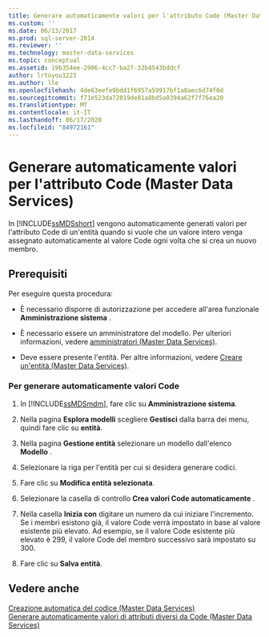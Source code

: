 ```yaml
---
title: Generare automaticamente valori per l'attributo Code (Master Data Services) | Microsoft Docs
ms.custom: ''
ms.date: 06/13/2017
ms.prod: sql-server-2014
ms.reviewer: ''
ms.technology: master-data-services
ms.topic: conceptual
ms.assetid: 19b354ee-2906-4cc7-ba2f-32b4543bddcf
author: lrtoyou1223
ms.author: lle
ms.openlocfilehash: 4de63eefe9bdd1f6957a59917bf1a8aec6d74f0d
ms.sourcegitcommit: f71e523da72019de81a8bd5a0394a62f7f76ea20
ms.translationtype: MT
ms.contentlocale: it-IT
ms.lasthandoff: 06/17/2020
ms.locfileid: "84972161"
---
```

# <a name="automatically-generate-code-attribute-values-master-data-services"></a>Generare automaticamente valori per l'attributo Code (Master Data Services)
  In [!INCLUDE[ssMDSshort](../includes/ssmdsshort-md.md)] vengono automaticamente generati valori per l'attributo Code di un'entità quando si vuole che un valore intero venga assegnato automaticamente al valore Code ogni volta che si crea un nuovo membro.  
  
## <a name="prerequisites"></a>Prerequisiti  
 Per eseguire questa procedura:  
  
-   È necessario disporre di autorizzazione per accedere all'area funzionale **Amministrazione sistema** .  
  
-   È necessario essere un amministratore del modello. Per ulteriori informazioni, vedere [amministratori &#40;Master Data Services&#41;](administrators-master-data-services.md).  
  
-   Deve essere presente l'entità. Per altre informazioni, vedere [Creare un'entità &#40;Master Data Services&#41;](../../2014/master-data-services/create-an-entity-master-data-services.md).  
  
### <a name="to-automatically-generate-code-values"></a>Per generare automaticamente valori Code  
  
1.  In [!INCLUDE[ssMDSmdm](../includes/ssmdsmdm-md.md)], fare clic su **Amministrazione sistema**.  
  
2.  Nella pagina **Esplora modelli** scegliere **Gestisci** dalla barra dei menu, quindi fare clic su **entità**.  
  
3.  Nella pagina **Gestione entità** selezionare un modello dall'elenco **Modello** .  
  
4.  Selezionare la riga per l'entità per cui si desidera generare codici.  
  
5.  Fare clic su **Modifica entità selezionata**.  
  
6.  Selezionare la casella di controllo **Crea valori Code automaticamente** .  
  
7.  Nella casella **Inizia con** digitare un numero da cui iniziare l'incremento. Se i membri esistono già, il valore Code verrà impostato in base al valore esistente più elevato. Ad esempio, se il valore Code esistente più elevato è 299, il valore Code del membro successivo sarà impostato su 300.  
  
8.  Fare clic su **Salva entità**.  
  
## <a name="see-also"></a>Vedere anche  
 [Creazione automatica del codice &#40;Master Data Services&#41;](../../2014/master-data-services/automatic-code-creation-master-data-services.md)   
 [Generare automaticamente valori di attributi diversi da Code &#40;Master Data Services&#41;](../../2014/master-data-services/automatically-generate-attribute-values-other-than-code-master-data-services.md)  
  
  
